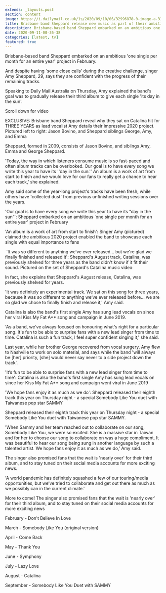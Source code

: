 ```yaml
---
extends: _layouts.post
section: content
image: https://i.dailymail.co.uk/1s/2020/09/10/06/32996878-0-image-a-31_1599716833218.jpg 
title: Brisbane band Sheppard release new music as part of their ambitious 2020 project 
description: Brisbane-based band Sheppard embarked on an ambitious one single per month for an entire year project in February.  
date: 2020-09-11-00-36-38 
categories: [latest, tv] 
featured: true 
--- 
```

Brisbane-based band Sheppard embarked on an ambitious 'one single per month for an entire year' project in February. 

And despite having 'some close calls' during the creative challenge, singer Amy Sheppard, 29, says they are confident with the progress of their remaining tracks.

Speaking to Daily Mail Australia on Thursday, Amy explained the band's goal was to gradually release their third album to give each single 'its day in the sun'.

Scroll down for video 

EXCLUSIVE: Brisbane band Sheppard reveal why they sat on Catalina hit for THREE YEARS as lead vocalist Amy details their impressive 2020 project. Pictured left to right: Jason Bovino, and Sheppard siblings George, Amy, and Emma

Sheppard, formed in 2009, consists of Jason Bovino, and siblings Amy, Emma and George Sheppard.    

'Today, the way in which listeners consume music is so fast-paced and often album tracks can be overlooked. Our goal is to have every song we write this year to have its ''day in the sun.'' An album is a work of art from start to finish and we would love for our fans to really get a chance to hear each track,' she explained.

Amy said some of the year-long project's tracks have been fresh, while others have 'collected dust' from previous unfinished writing sessions over the years.

'Our goal is to have every song we write this year to have its “day in the sun”': Sheppard embarked on an ambitious 'one single per month for an entire year' project in February

'An album is a work of art from start to finish': Singer Amy (pictured) claimed the ambitious 2020 project enabled the band to showcase each single with equal importance to fans

 'It was so different to anything we’ve ever released... but we're glad we finally finished and released it': Sheppard's August track, Catalina, was previously shelved for three years as the band didn't know if it fit their sound. Pictured on the set of Sheppard's Catalina music video

In fact, she explains that Sheppard's August release, Catalina, was previously shelved for years.   

'It was definitely an experimental track. We sat on this song for three years, because it was so different to anything we’ve ever released before... we are so glad we chose to finally finish and release it,' Amy said.  

Catalina is also the band's first single Amy has sung lead vocals on since her viral Kiss My Fat A** song and campaign in June 2019.   

'As a band, we've always focused on honouring what's right for a particular song. It's fun to be able to surprise fans with a new lead singer from time to time. Catalina is such a fun track, I feel super confident singing it,' she said.

Last year, while her brother George recovered from vocal surgery, Amy flew to Nashville to work on solo material, and says while the band 'will always be [her] priority, [she] would never say never to a side project down the track'.         

'It’s fun to be able to surprise fans with a new lead singer from time to time': Catalina is also the band's first single Amy has sung lead vocals on since her Kiss My Fat A** song and campaign went viral in June 2019

'We hope fans enjoy it as much as we do': Sheppard released their eighth track this year on Thursday night - a special Somebody Like You duet with Taiwanese pop star SAMMY

Sheppard released their eighth track this year on Thursday night - a special Somebody Like You duet with Taiwanese pop star SAMMY. 

'When Sammy and her team reached out to collaborate on our song, Somebody Like You, we were so excited. She is a massive star in Taiwan and for her to choose our song to collaborate on was a huge compliment. It was beautiful to hear our song being sung in another language by such a talented artist. We hope fans enjoy it as much as we do,' Amy said.

The singer also promised fans that the wait is 'nearly over' for their third album, and to stay tuned on their social media accounts for more exciting news. 

'A world pandemic has definitely squashed a few of our touring/media opportunities, but we’ve tried to collaborate and get out there as much as we possibly can in the current climate.' 

More to come! The singer also promised fans that the wait is 'nearly over' for their third album, and to stay tuned on their social media accounts for more exciting news

February - Don't Believe In Love

March - Somebody Like You (original version)

April - Come Back

May - Thank You

June - Symphony

July - Lazy Love

August - Catalina

September - Somebody Like You Duet with SAMMY

